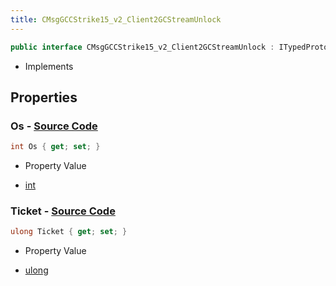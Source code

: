 ```yaml
---
title: CMsgGCCStrike15_v2_Client2GCStreamUnlock
---
```


```csharp
public interface CMsgGCCStrike15_v2_Client2GCStreamUnlock : ITypedProtobuf<CMsgGCCStrike15_v2_Client2GCStreamUnlock>, INativeHandle
```

- Implements

## Properties

### **Os** - [Source Code](https://github.com/swiftly-solution/swiftlys2/blob/main/managed/src/SwiftlyS2.Generated/Protobufs/Interfaces/CMsgGCCStrike15_v2_Client2GCStreamUnlock.cs#L16)

```csharp
int Os { get; set; }
```

- Property Value

- [int](https://learn.microsoft.com/dotnet/api/system.int32)

### **Ticket** - [Source Code](https://github.com/swiftly-solution/swiftlys2/blob/main/managed/src/SwiftlyS2.Generated/Protobufs/Interfaces/CMsgGCCStrike15_v2_Client2GCStreamUnlock.cs#L13)

```csharp
ulong Ticket { get; set; }
```

- Property Value

- [ulong](https://learn.microsoft.com/dotnet/api/system.uint64)

